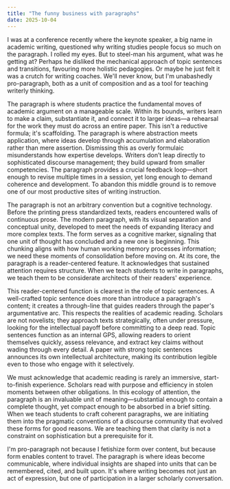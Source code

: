 ```yaml
---
title: "The funny business with paragraphs"
date: 2025-10-04
---
```


I was at a conference recently where the keynote speaker, a big name in academic writing, questioned why writing studies people focus so much on the paragraph. I rolled my eyes. But to steel-man his argument, what was he getting at? Perhaps he disliked the mechanical approach of topic sentences and transitions, favouring more holistic pedagogies. Or maybe he just felt it was a crutch for writing coaches. We'll never know, but I'm unabashedly pro-paragraph, both as a unit of composition and as a tool for teaching writerly thinking.

The paragraph is where students practice the fundamental moves of academic argument on a manageable scale. Within its bounds, writers learn to make a claim, substantiate it, and connect it to larger ideas—a rehearsal for the work they must do across an entire paper. This isn't a reductive formula; it's scaffolding. The paragraph is where abstraction meets application, where ideas develop through accumulation and elaboration rather than mere assertion. Dismissing this as overly formulaic misunderstands how expertise develops. Writers don’t leap directly to sophisticated discourse management; they build upward from smaller competencies. The paragraph provides a crucial feedback loop—short enough to revise multiple times in a session, yet long enough to demand coherence and development. To abandon this middle ground is to remove one of our most productive sites of writing instruction.

The paragraph is not an arbitrary convention but a cognitive technology. Before the printing press standardized texts, readers encountered walls of continuous prose. The modern paragraph, with its visual separation and conceptual unity, developed to meet the needs of expanding literacy and more complex texts. The form serves as a cognitive marker, signaling that one unit of thought has concluded and a new one is beginning. This chunking aligns with how human working memory processes information; we need these moments of consolidation before moving on. At its core, the paragraph is a reader-centered feature. It acknowledges that sustained attention requires structure. When we teach students to write in paragraphs, we teach them to be considerate architects of their readers' experience.

This reader-centered function is clearest in the role of topic sentences. A well-crafted topic sentence does more than introduce a paragraph's content; it creates a through-line that guides readers through the paper's argumentative arc. This respects the realities of academic reading. Scholars are not novelists; they approach texts strategically, often under pressure, looking for the intellectual payoff before committing to a deep read. Topic sentences function as an internal GPS, allowing readers to orient themselves quickly, assess relevance, and extract key claims without wading through every detail. A paper with strong topic sentences announces its own intellectual architecture, making its contribution legible even to those who engage with it selectively.

We must acknowledge that academic reading is rarely an immersive, start-to-finish experience. Scholars read with purpose and efficiency in stolen moments between other obligations. In this ecology of attention, the paragraph is an invaluable unit of meaning—substantial enough to contain a complete thought, yet compact enough to be absorbed in a brief sitting. When we teach students to craft coherent paragraphs, we are initiating them into the pragmatic conventions of a discourse community that evolved these forms for good reasons. We are teaching them that clarity is not a constraint on sophistication but a prerequisite for it.

I'm pro-paragraph not because I fetishize form over content, but because form enables content to travel. The paragraph is where ideas become communicable, where individual insights are shaped into units that can be remembered, cited, and built upon. It's where writing becomes not just an act of expression, but one of participation in a larger scholarly conversation.